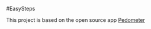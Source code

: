 #EasySteps

This project is based on the open source app [Pedometer](https://github.com/j4velin/Pedometer) 